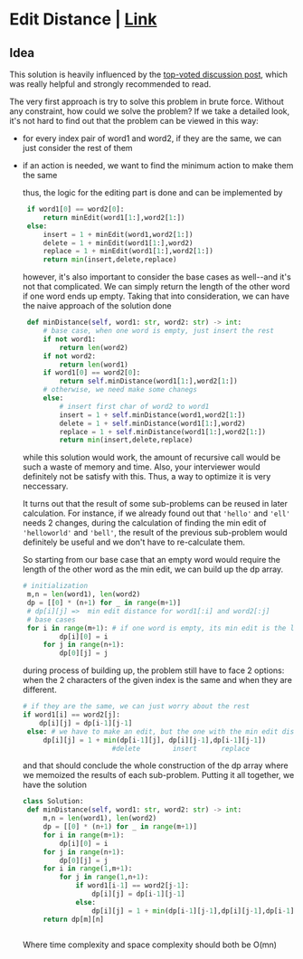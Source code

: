 # Edit Distance | [Link](https://leetcode.com/problems/edit-distance/)  
## Idea
   This solution is heavily influenced by the [top-voted discussion post](https://leetcode.com/problems/edit-distance/discuss/159295/Python-solutions-and-intuition), which was really helpful and strongly recommended to read.

   The very first approach is try to solve this problem in brute force. Without any constraint, how could we solve the problem? If we take a detailed look, it's not hard to find out that the problem can be viewed in this way:
* for every index pair of word1 and word2, if they are the same, we can just consider the rest of them
* if an action is needed, we want to find the minimum action to make them the same
    
   thus, the logic for the editing part is done and can be implemented by
   ```python
    if word1[0] == word2[0]:
        return minEdit(word1[1:],word2[1:])
    else:
        insert = 1 + minEdit(word1,word2[1:])
        delete = 1 + minEdit(word1[1:],word2)
        replace = 1 + minEdit(word1[1:],word2[1:])
        return min(insert,delete,replace)
   ```
   however, it's also important to consider the base cases as well--and it's not that complicated. We can simply return the length of the other word if one word ends up empty. Taking that into consideration, we can have the naive approach of the solution done
   ```python
    def minDistance(self, word1: str, word2: str) -> int:
        # base case, when one word is empty, just insert the rest
        if not word1:
            return len(word2)
        if not word2:
            return len(word1)
        if word1[0] == word2[0]:
            return self.minDistance(word1[1:],word2[1:])
        # otherwise, we need make some chanegs
        else:
            # insert first char of word2 to word1
            insert = 1 + self.minDistance(word1,word2[1:])
            delete = 1 + self.minDistance(word1[1:],word2)
            replace = 1 + self.minDistance(word1[1:],word2[1:])
            return min(insert,delete,replace)
   ```
   while this solution would work, the amount of recursive call would be such a waste of memory and time. Also, your interviewer would definitely not be satisfy with this. Thus, a way to optimize it is very neccessary. 

   It turns out that the result of some sub-problems can be reused in later calculation. For instance, if we already found out that `'hello'` and `'ell'` needs 2 changes, during the calculation of finding the min edit of `'helloworld'` and `'bell'`, the result of the previous sub-problem would definitely be useful and we don't have to re-calculate them. 

   So starting from our base case that an empty word would require the length of the other word as the min edit, we can build up the dp array.
   ```python
   # initialization
    m,n = len(word1), len(word2)
    dp = [[0] * (n+1) for _ in range(m+1)]
    # dp[i][j] =>  min edit distance for word1[:i] and word2[:j]
    # base cases
    for i in range(m+1): # if one word is empty, its min edit is the len of other
            dp[i][0] = i
        for j in range(n+1):
            dp[0][j] = j
   ```
   during process of building up, the problem still have to face 2 options: when the 2 characters of the given index is the same and when they are different.
   ```python
   # if they are the same, we can just worry about the rest
   if word1[i] == word2[j]:
       dp[i][j] = dp[i-1][j-1]
    else: # we have to make an edit, but the one with the min edit distance
        dp[i][j] = 1 + min(dp[i-1][j], dp[i][j-1],dp[i-1][j-1])
                         #delete        insert      replace
   ```
   and that should conclude the whole construction of the dp array where we memoized the results of each sub-problem. Putting it all together, we have the solution
   ```python
   class Solution:
    def minDistance(self, word1: str, word2: str) -> int:
        m,n = len(word1), len(word2)
        dp = [[0] * (n+1) for _ in range(m+1)]
        for i in range(m+1):
            dp[i][0] = i
        for j in range(n+1):
            dp[0][j] = j
        for i in range(1,m+1):
            for j in range(1,n+1):
                if word1[i-1] == word2[j-1]:
                    dp[i][j] = dp[i-1][j-1]
                else:
                    dp[i][j] = 1 + min(dp[i-1][j-1],dp[i][j-1],dp[i-1][j])
        return dp[m][n]
        
   ```
   Where time complexity and space complexity should both be O(mn)
